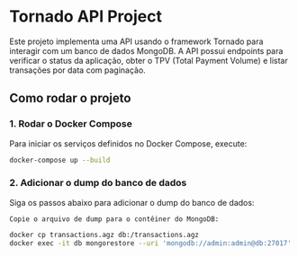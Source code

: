 # Tornado API Project

Este projeto implementa uma API usando o framework Tornado para interagir com um banco de dados MongoDB. A API possui endpoints para verificar o status da aplicação, obter o TPV (Total Payment Volume) e listar transações por data com paginação.

## Como rodar o projeto

### 1. Rodar o Docker Compose

Para iniciar os serviços definidos no Docker Compose, execute:

```sh
docker-compose up --build
```

### 2. Adicionar o dump do banco de dados

Siga os passos abaixo para adicionar o dump do banco de dados:

    Copie o arquivo de dump para o contêiner do MongoDB:

```bash
docker cp transactions.agz db:/transactions.agz
docker exec -it db mongorestore --uri 'mongodb://admin:admin@db:27017' --archive=/transactions.agz --gzip
```

